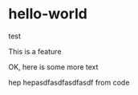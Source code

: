 # hello-world
test

This is a feature					

OK, here is some more text


hep hepasdfasdfasdfasdf from code